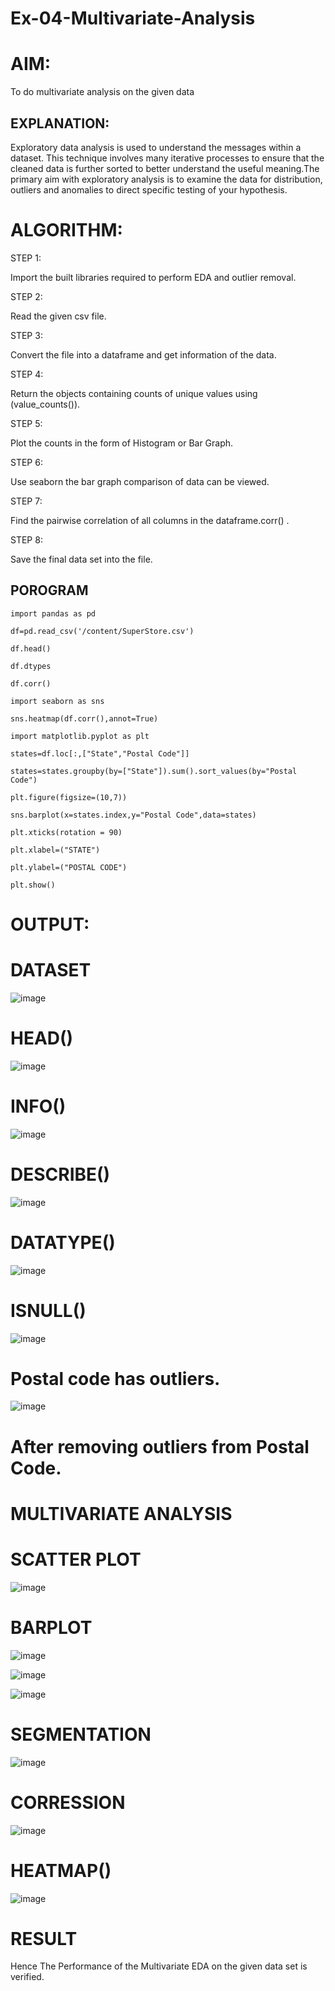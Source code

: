# Ex-04-Multivariate-Analysis
# AIM:
To do multivariate analysis on the given data

## EXPLANATION:
Exploratory data analysis is used to understand the messages within a dataset. This technique involves many iterative processes to ensure that the cleaned data is further sorted to better understand the useful meaning.The primary aim with exploratory analysis is to examine the data for distribution, outliers and anomalies to direct specific testing of your hypothesis.

# ALGORITHM:

STEP 1:

Import the built libraries required to perform EDA and outlier removal.

STEP 2:

Read the given csv file.

STEP 3:

Convert the file into a dataframe and get information of the data.

STEP 4:

Return the objects containing counts of unique values using (value_counts()).

STEP 5:

Plot the counts in the form of Histogram or Bar Graph.

STEP 6:

Use seaborn the bar graph comparison of data can be viewed.

STEP 7:

Find the pairwise correlation of all columns in the dataframe.corr() .

STEP 8:

Save the final data set into the file.
## POROGRAM
```
import pandas as pd

df=pd.read_csv('/content/SuperStore.csv')

df.head()

df.dtypes

df.corr()

import seaborn as sns

sns.heatmap(df.corr(),annot=True)

import matplotlib.pyplot as plt

states=df.loc[:,["State","Postal Code"]]

states=states.groupby(by=["State"]).sum().sort_values(by="Postal Code")

plt.figure(figsize=(10,7))

sns.barplot(x=states.index,y="Postal Code",data=states)

plt.xticks(rotation = 90)

plt.xlabel=("STATE")

plt.ylabel=("POSTAL CODE")

plt.show()
```

# OUTPUT:
# DATASET

![image](https://user-images.githubusercontent.com/121300272/230836981-b01cf8c5-f270-42b8-a8b0-416d4961ba0e.png)

# HEAD()
![image](https://user-images.githubusercontent.com/121300272/230837193-ef2a8d36-a975-4a4e-8caa-87ac7589d826.png)

# INFO()
![image](https://user-images.githubusercontent.com/121300272/230837297-5bb9f79e-7425-443d-9151-89e5528c43e3.png)

# DESCRIBE()
![image](https://user-images.githubusercontent.com/121300272/230837418-607aa1ef-a64b-478f-885e-ce7ce763d734.png)

# DATATYPE()
![image](https://user-images.githubusercontent.com/121300272/230837535-f231000a-000c-407f-af6e-5008b6f26969.png)

# ISNULL()
 ![image](https://user-images.githubusercontent.com/121300272/230837659-2a46f425-672d-4301-b106-9a3aae82e478.png)
 
# Postal code has outliers.
![image](https://user-images.githubusercontent.com/121300272/230837794-b7c52ee1-3ae2-4c61-bbf8-48904b8b680e.png)

# After removing outliers from Postal Code.

# MULTIVARIATE ANALYSIS

# SCATTER PLOT
![image](https://user-images.githubusercontent.com/121300272/230837943-1faa65ba-c1d1-4925-a63a-2cc2ca21bbeb.png)

# BARPLOT
![image](https://user-images.githubusercontent.com/121300272/230838094-010f24f1-9a74-46f0-b661-f40b1983a4c2.png)

![image](https://user-images.githubusercontent.com/121300272/230838227-b0313c44-7458-4165-ac26-3f4d5a70f426.png)

![image](https://user-images.githubusercontent.com/121300272/230838363-c57ed090-c242-4d20-8075-bd302b71804d.png)


# SEGMENTATION
![image](https://user-images.githubusercontent.com/121300272/230838519-d8ff94ba-caf0-43d5-b5e0-18a05afecff7.png)

# CORRESSION
![image](https://user-images.githubusercontent.com/121300272/230838722-0278993b-4492-447e-a259-89554b4b15ab.png)
 
 # HEATMAP()
 ![image](https://user-images.githubusercontent.com/121300272/230838886-8bc05df0-7bcb-44c3-8745-132ce04bd478.png)


# RESULT
Hence The Performance of the Multivariate EDA on the given data set is verified.

